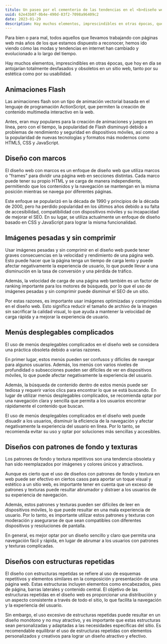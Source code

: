 ```yaml
---
titulo: Un paseo por el cementerio de las tendencias en el <b>diseño web</b>
uuid: 62e43b07-0b4e-490d-83f2-7098a96409c2
date: 2023-01-29
description: Hay muchos elementos, imprescindibles en otras épocas, que hoy en día se antojarían totalmente desfasados y obsoletos en un sitio web, tanto por su estética como por su usabilidad.
---
```


Para bien o para mal, todos aquellos que llevamos trabajando con páginas web más años de los que estamos dispuesto a reconocer, hemos ido viendo cómo las modas y tendencias en internet han cambiado y evolucionado a lo largo del tiempo.

Hay muchos elementos, imprescindibles en otras épocas, que hoy en día se antojarían totalmente desfasados y obsoletos en un sitio web, tanto por su estética como por su usabilidad.

## Animaciones Flash

Las animaciones flash son un tipo de animación vectorial basada en el lenguaje de programación ActionScript, que permiten la creación de contenido multimedia interactivo en la web.

Antes, eran muy populares para la creación de animaciones y juegos en línea, pero con el tiempo, la popularidad de Flash disminuyó debido a problemas de rendimiento y seguridad en dispositivos móviles, así como a la popularidad de nuevas tecnologías y formatos más modernos como HTML5, CSS y JavaScript.

## Diseño con marcos

El diseño web con marcos es un enfoque de diseño web que utiliza marcos o "frames" para dividir una página web en secciones distintas. Cada marco puede tener su propio HTML y se carga de manera independiente, permitiendo que los contenidos y la navegación se mantengan en la misma posición mientras se navega por diferentes páginas.

Este enfoque se popularizó en la década de 1990 y principios de la década de 2000, pero ha perdido popularidad en los últimos años debido a su falta de accesibilidad, compatibilidad con dispositivos móviles y su incapacidad de mejorar el SEO. En su lugar, se utiliza actualmente un enfoque de diseño basado en CSS y JavaScript para lograr la misma funcionalidad.

## Imágenes pesadas y sin comprimir

Usar imágenes pesadas y sin comprimir en el diseño web puede tener graves consecuencias en la velocidad y rendimiento de una página web. Esto puede hacer que la página tenga un tiempo de carga lento y puede afectar negativamente la experiencia de usuario, lo que puede llevar a una disminución en la tasa de conversión y una pérdida de tráfico.

Además, la velocidad de carga de una página web también es un factor de ranking importante para los motores de búsqueda, por lo que el uso de imágenes pesadas y sin comprimir puede disminuir el SEO de un sitio.

Por estas razones, es importante usar imágenes optimizadas y comprimidas en el diseño web. Esto significa reducir el tamaño de archivo de la imagen sin sacrificar la calidad visual, lo que ayuda a mantener la velocidad de carga rápida y a mejorar la experiencia de usuario.

## Menús desplegables complicados

El uso de menús desplegables complicados en el diseño web se considera una práctica obsoleta debido a varias razones.

En primer lugar, estos menús pueden ser confusos y difíciles de navegar para algunos usuarios. Además, los menús con varios niveles de profundidad o subsecciones pueden ser difíciles de ver en dispositivos móviles, lo que puede afectar negativamente la experiencia del usuario.

Además, la búsqueda de contenido dentro de estos menús puede ser tediosa y requerir varios clics para encontrar lo que se está buscando. En lugar de utilizar menús desplegables complicados, se recomienda optar por una navegación clara y sencilla que permita a los usuarios encontrar rápidamente el contenido que buscan.

El uso de menús desplegables complicados en el diseño web puede disuadir a los usuarios, disminuir la eficiencia de la navegación y afectar negativamente la experiencia del usuario en línea. Por lo tanto, se recomienda evitar su uso y optar por soluciones más sencillas y accesibles.

## Diseños con patrones de fondo y texturas

Los patrones de fondo y textura repetitivos son una tendencia obsoleta y han sido reemplazados por imágenes y colores únicos y atractivos.

Aunque es cierto que el uso de diseños con patrones de fondo y textura en web puede ser efectivo en ciertos casos para aportar un toque visual y estético a un sitio web, es importante tener en cuenta que un exceso de patrones y texturas puede resultar abrumador y distraer a los usuarios de su experiencia de navegación.

Además, estos patrones y texturas pueden ser difíciles de leer en dispositivos móviles, lo que puede resultar en una mala experiencia de usuario. Por lo tanto, es importante utilizar estos patrones y texturas con moderación y asegurarse de que sean compatibles con diferentes dispositivos y resoluciones de pantalla.

En general, es mejor optar por un diseño sencillo y claro que permita una navegación fácil y rápida, en lugar de abrumar a los usuarios con patrones y texturas complicadas.

## Diseños con estructuras repetidas

El diseño con estructuras repetidas se refiere al uso de esquemas repetitivos y elementos similares en la composición y presentación de una página web. Estas estructuras incluyen elementos como encabezados, pies de página, barras laterales y contenido central. El objetivo de las estructuras repetidas en el diseño web es proporcionar una distribución y un aspecto consistente a través de todo el sitio, lo que facilita la navegación y la experiencia del usuario.

Sin embargo, el uso excesivo de estructuras repetidas puede resultar en un diseño monótono y no muy atractivo, y es importante que estas estructuras sean personalizadas y adaptadas a las necesidades específicas del sitio. Es recomendable equilibrar el uso de estructuras repetidas con elementos personalizados y creativos para lograr un diseño atractivo y efectivo.
